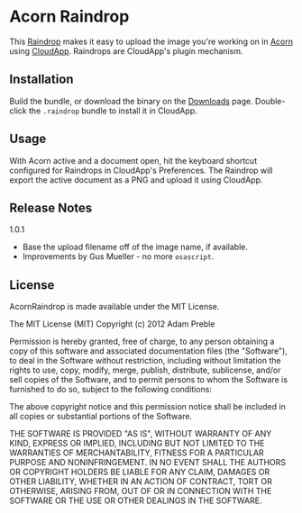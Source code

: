 # Acorn Raindrop

This [Raindrop][] makes it easy to upload the image you're working on in [Acorn][] using [CloudApp][].  Raindrops are CloudApp's plugin mechanism.

## Installation

Build the bundle, or download the binary on the [Downloads][] page.  Double-click the `.raindrop` bundle to install it in CloudApp.

## Usage

With Acorn active and a document open, hit the keyboard shortcut configured for Raindrops in CloudApp's Preferences.  The Raindrop will export the active document as a PNG and upload it using CloudApp.

## Release Notes

1.0.1

- Base the upload filename off of the image name, if available.
- Improvements by Gus Mueller - no more `osascript`.

## License

AcornRaindrop is made available under the MIT License.

The MIT License (MIT)
Copyright (c) 2012 Adam Preble

Permission is hereby granted, free of charge, to any person obtaining a copy of this software and associated documentation files (the "Software"), to deal in the Software without restriction, including without limitation the rights to use, copy, modify, merge, publish, distribute, sublicense, and/or sell copies of the Software, and to permit persons to whom the Software is furnished to do so, subject to the following conditions:

The above copyright notice and this permission notice shall be included in all copies or substantial portions of the Software.

THE SOFTWARE IS PROVIDED "AS IS", WITHOUT WARRANTY OF ANY KIND, EXPRESS OR IMPLIED, INCLUDING BUT NOT LIMITED TO THE WARRANTIES OF MERCHANTABILITY, FITNESS FOR A PARTICULAR PURPOSE AND NONINFRINGEMENT. IN NO EVENT SHALL THE AUTHORS OR COPYRIGHT HOLDERS BE LIABLE FOR ANY CLAIM, DAMAGES OR OTHER LIABILITY, WHETHER IN AN ACTION OF CONTRACT, TORT OR OTHERWISE, ARISING FROM, OUT OF OR IN CONNECTION WITH THE SOFTWARE OR THE USE OR OTHER DEALINGS IN THE SOFTWARE.

[CloudApp]: http://getcloudapp.com
[Raindrop]: http://developer.getcloudapp.com/raindrops
[author]: http://adampreble.net
[downloads]: https://github.com/preble/AcornRaindrop/downloads
[Acorn]: http://flyingmeat.com/acorn/
